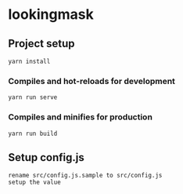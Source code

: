 # lookingmask

## Project setup

```
yarn install
```

### Compiles and hot-reloads for development

```
yarn run serve
```

### Compiles and minifies for production

```
yarn run build
```

## Setup config.js

```
rename src/config.js.sample to src/config.js
setup the value
```
